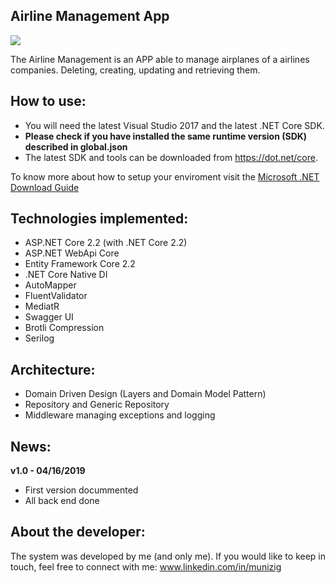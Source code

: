 ## Airline Management App
<a href="https://ci.appveyor.com/project/munizig/airlinesolution">
  <img src="https://ci.appveyor.com/api/projects/status/6c5d936mm77yoycn/branch/master?svg=true" />
</a> 

The Airline Management is an APP able to manage airplanes of a airlines companies. Deleting, creating, updating and retrieving them.


## How to use:
- You will need the latest Visual Studio 2017 and the latest .NET Core SDK.
- **Please check if you have installed the same runtime version (SDK) described in global.json**
- The latest SDK and tools can be downloaded from https://dot.net/core.

To know more about how to setup your enviroment visit the [Microsoft .NET Download Guide](https://www.microsoft.com/net/download)

## Technologies implemented:

- ASP.NET Core 2.2 (with .NET Core 2.2)
- ASP.NET WebApi Core
- Entity Framework Core 2.2
- .NET Core Native DI
- AutoMapper
- FluentValidator
- MediatR
- Swagger UI
- Brotli Compression
- Serilog

## Architecture:

- Domain Driven Design (Layers and Domain Model Pattern)
- Repository and Generic Repository
- Middleware managing exceptions and logging


## News:

**v1.0 - 04/16/2019**
- First version docummented
- All back end done


## About the developer:
The system was developed by me (and only me).
If you would like to keep in touch, feel free to connect with me:
www.linkedin.com/in/munizig

